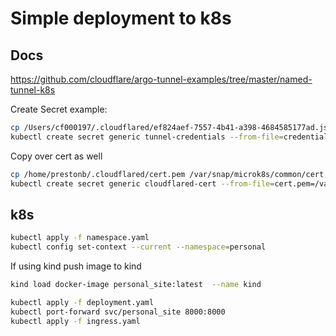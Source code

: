 # Simple deployment to k8s

## Docs
https://github.com/cloudflare/argo-tunnel-examples/tree/master/named-tunnel-k8s  

Create Secret example:
```bash
cp /Users/cf000197/.cloudflared/ef824aef-7557-4b41-a398-4684585177ad.json /var/snap/microk8s/common/credentials.json
kubectl create secret generic tunnel-credentials --from-file=credentials.json=/var/snap/microk8s/common/credentials.json -n cloudflared
```
Copy over cert as well
```bash
cp /home/prestonb/.cloudflared/cert.pem /var/snap/microk8s/common/cert.pem
kubectl create secret generic cloudflared-cert --from-file=cert.pem=/var/snap/microk8s/common/cert.pem -n cloudflared
```

## k8s
```bash
kubectl apply -f namespace.yaml
kubectl config set-context --current --namespace=personal
```

If using kind push image to kind
```bash
kind load docker-image personal_site:latest  --name kind
```

```bash
kubectl apply -f deployment.yaml
kubectl port-forward svc/personal_site 8000:8000 
kubectl apply -f ingress.yaml
```

